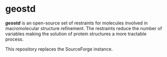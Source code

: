 # geostd
***geostd*** is an open-source set of restraints for molecules involved in macromolecular structure refinement. 
The restraints reduce the number of variables making the solution of protein structures a more tractable process.

This repository replaces the SourceForge instance.
